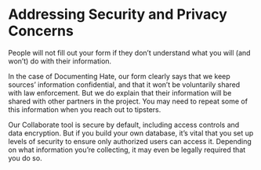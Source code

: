 # Addressing Security and Privacy Concerns

People will not fill out your form if they don’t understand what you will \(and won’t\) do with their information.

In the case of Documenting Hate, our form clearly says that we keep sources’ information confidential, and that it won’t be voluntarily shared with law enforcement. But we do explain that their information will be shared with other partners in the project. You may need to repeat some of this information when you reach out to tipsters.

Our Collaborate tool is secure by default, including access controls and data encryption. But if you build your own database, it’s vital that you set up levels of security to ensure only authorized users can access it. Depending on what information you’re collecting, it may even be legally required that you do so.

